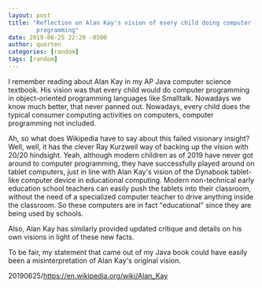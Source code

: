 ```yaml
---
layout: post
title: "Reflection on Alan Kay's vision of every child doing computer
        programming"
date: 2019-06-25 22:29 -0500
author: quorten
categories: [random]
tags: [random]
---
```


I remember reading about Alan Kay in my AP Java computer science
textbook.  His vision was that every child would do computer
programming in object-oriented programming languages like Smalltalk.
Nowadays we know much better, that never panned out.  Nowadays, every
child does the typical consumer computing activities on computers,
computer programming not included.

Ah, so what does Wikipedia have to say about this failed visionary
insight?  Well, well, it has the clever Ray Kurzweil way of backing up
the vision with 20/20 hindsight.  Yeah, although modern children as of
2019 have never got around to computer programming, they have
successfully played around on tablet computers, just in line with Alan
Kay's vision of the Dynabook tablet-like computer device in
educational computing.  Modern non-technical early education school
teachers can easily push the tablets into their classroom, without the
need of a specialized computer teacher to drive anything inside the
classroom.  So these computers are in fact "educational" since they
are being used by schools.

Also, Alan Kay has similarly provided updated critique and details on
his own visions in light of these new facts.

To be fair, my statement that came out of my Java book could have
easily been a misinterpretation of Alan Kay's original vision.

20190625/https://en.wikipedia.org/wiki/Alan_Kay
